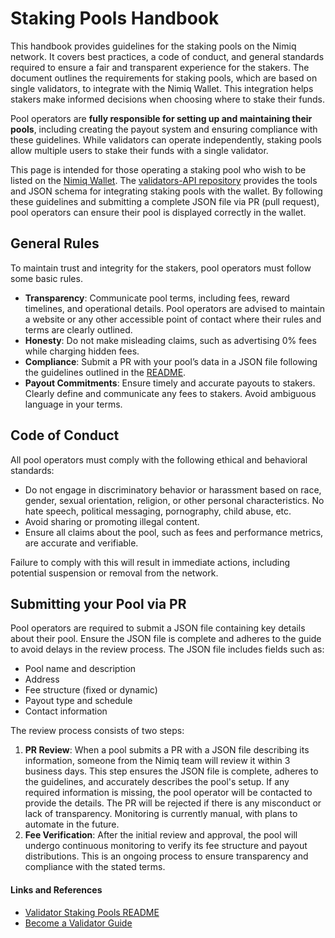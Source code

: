 # Staking Pools Handbook

This handbook provides guidelines for the staking pools on the Nimiq network. It covers best practices, a code of conduct, and general standards required to ensure a fair and transparent experience for the stakers. The document outlines the requirements for staking pools, which are based on single validators, to integrate with the Nimiq Wallet. This integration helps stakers make informed decisions when choosing where to stake their funds.

Pool operators are **fully responsible for setting up and maintaining their pools**, including creating the payout system and ensuring compliance with these guidelines. While validators can operate independently, staking pools allow multiple users to stake their funds with a single validator.

This page is intended for those operating a staking pool who wish to be listed on the [Nimiq Wallet](https://wallet.nimiq.com/). The [validators-API repository](https://github.com/nimiq/validators-api?tab=readme-ov-file#nimiq-validators) provides the tools and JSON schema for integrating staking pools with the wallet. By following these guidelines and submitting a complete JSON file via PR (pull request), pool operators can ensure their pool is displayed correctly in the wallet.

## General Rules

To maintain trust and integrity for the stakers, pool operators must follow some basic rules.

- **Transparency**: Communicate pool terms, including fees, reward timelines, and operational details. Pool operators are advised to maintain a website or any other accessible point of contact where their rules and terms are clearly outlined.
- **Honesty**: Do not make misleading claims, such as advertising 0% fees while charging hidden fees.
- **Compliance**: Submit a PR with your pool’s data in a JSON file following the guidelines outlined in the [README](https://github.com/nimiq/validators-api?tab=readme-ov-file#README).
- **Payout Commitments**: Ensure timely and accurate payouts to stakers. Clearly define and communicate any fees to stakers. Avoid ambiguous language in your terms.

## Code of Conduct

All pool operators must comply with the following ethical and behavioral standards:

- Do not engage in discriminatory behavior or harassment based on race, gender, sexual orientation, religion, or other personal characteristics. No hate speech, political messaging, pornography, child abuse, etc.
- Avoid sharing or promoting illegal content.
- Ensure all claims about the pool, such as fees and performance metrics, are accurate and verifiable.

Failure to comply with this will result in immediate actions, including potential suspension or removal from the network.

## **Submitting your Pool via PR**

Pool operators are required to submit a JSON file containing key details about their pool. Ensure the JSON file is complete and adheres to the guide to avoid delays in the review process. The JSON file includes fields such as:

- Pool name and description
- Address
- Fee structure (fixed or dynamic)
- Payout type and schedule
- Contact information

The review process consists of two steps:

1. **PR Review**: When a pool submits a PR with a JSON file describing its information, someone from the Nimiq team will review it within 3 business days. This step ensures the JSON file is complete, adheres to the guidelines, and accurately describes the pool's setup. If any required information is missing, the pool operator will be contacted to provide the details. The PR will be rejected if there is any misconduct or lack of transparency. Monitoring is currently manual, with plans to automate in the future.
2. **Fee Verification**: After the initial review and approval, the pool will undergo continuous monitoring to verify its fee structure and payout distributions. This is an ongoing process to ensure transparency and compliance with the stated terms.

#### **Links and References**

- [Validator Staking Pools README](https://github.com/nimiq/validators-api?tab=readme-ov-file#nimiq-validators)
- [Become a Validator Guide](https://www.nimiq.com/developers/build/set-up-your-own-node/becoming-a-validator)
